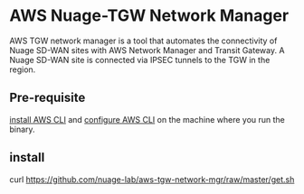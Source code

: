 # AWS Nuage-TGW Network Manager

AWS TGW network manager is a tool that automates the connectivity of Nuage SD-WAN sites with AWS Network Manager and Transit Gateway. A Nuage SD-WAN site is connected via IPSEC tunnels to the TGW in the region.

## Pre-requisite

[install AWS CLI](https://docs.aws.amazon.com/cli/latest/userguide/cli-chap-install.html) and [configure AWS CLI](https://docs.aws.amazon.com/cli/latest/userguide/cli-configure-quickstart.html) on the machine where you run the binary.

## install

curl https://github.com/nuage-lab/aws-tgw-network-mgr/raw/master/get.sh
